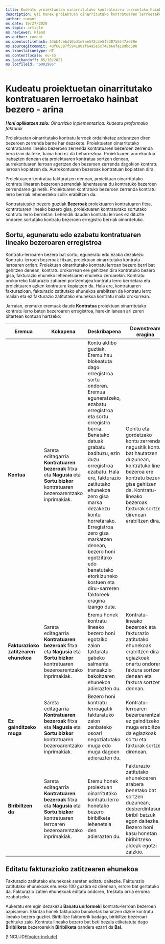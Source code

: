 ```yaml
---
title: Kudeatu proiektuetan oinarritutako kontratuaren lerroetako hainbat bezero - arina
description: Gai honek proiektuan oinarritutako kontratuaren lerroetako hainbat bezero kudeatzeari buruzko informazioa eskaintzen du.
author: rumant
ms.date: 10/27/2020
ms.topic: article
ms.reviewer: kfend
ms.author: rumant
ms.openlocfilehash: 23bb4cebd16bd1e8ae572d3e54538756547ae39e
ms.sourcegitcommit: 40f68387f594180af64a5e5c748b6efa188bd300
ms.translationtype: HT
ms.contentlocale: eu-ES
ms.lasthandoff: 05/10/2021
ms.locfileid: "6002986"
---
```

# <a name="manage-multiple-customers-on-project-based-contract-lines---lite"></a>Kudeatu proiektuetan oinarritutako kontratuaren lerroetako hainbat bezero - arina

_**Honi aplikatzen zaio:** Oinarrizko inplementazioa: kudeatu proformako fakturak_

Proiektuetan oinarritutako kontratu lerroek ordainketaz arduratzen diren bezeroen zerrenda barne har dezakete. Proiektuetan oinarritutako kontratuaren lineako bezeroen zerrenda kontratuaren bezeroen zerrenda bera izan daiteke, baina hori ez da beharrezkoa. Proiektuaren aurrekontua irabazten denean eta proiektuaren kontratua sortzen denean, aurrekontuaren lerroan agertzen den bezeroen zerrenda dagokion kontratu lerroan kopiatzen da. Aurrekontuaren bezeroak kontratuan kopiatzen dira.

Proiektuaren kontratua fakturatzen denean, proiektuan oinarritutako kontratu linearen bezeroen zerrendak lehentasuna du kontratuko bezeroen zerrendaren gainetik. Proiektuaren kontratuko bezeroen zerrenda kontratu lerro berriak lehenesteko soilik erabiltzen da.

Kontratatutako bezero guztiak **Bezeroak** proiektuaren kontratuaren fitxa, kontratuaren lineako bezero gisa, proiektuaren kontraturako sortutako kontratu lerro berrietan. Lehendik dauden kontratu lerroek ez dituzte ondoren sortutako kontratu bezeroen erregistro berriak oinordetuko.

## <a name="create-update-or-delete-a-contract-line-customer-record"></a>Sortu, eguneratu edo ezabatu kontratuaren lineako bezeroaren erregistroa

Kontratu-lerroaren bezero bat sortu, eguneratu edo ezaba dezakezu Kontratu-lerroen bezeroak fitxan, proiektuan oinarritutako kontratu-lerroaren orrian. Proiektuan oinarritutako kontratu lerroan bezero berri bat gehitzen denean, kontratu orokorrean ere gehitzen dira kontratuko bezero gisa, fakturazio ehuneko lehenetsiaren ehuneko zeroarekin. Kontratu orokorreko fakturazio zatiaren portzentajea kontratu lerro berrietara eta proiektuaren azken kontratura kopiatzen da. Hala ere, kontratuaren fakturazioan, fakturazio zatitutako ehunekoa erabiltzen da kontratu lerro mailan eta ez fakturazio zatitutako ehunekoa kontratu maila orokorrean.

Jarraian, eremuko eremuak daude **Kontratua** proiektuan oinarritutako kontratu lerro baten bezeroaren erregistroa, harekin lanean ari zaren bitartean kontuan hartzeko:

| Eremua | Kokapena | Deskribapena | Downstream eragina |
| --- | --- | --- | --- |
| **Kontua** | Sareta editagarria **Kontratuaren bezeroak** fitxa eta **Nagusia** eta **Sortu bizkor** kontratuaren bezeroarentzako inprimakiak. | Kontu aktibo guztiak. Eremu hau blokeatuta dago erregistroa sortu ondoren. Eremua eguneratzeko, ezabatu erregistroa eta sortu erregistro berria. Benetako datuak grabatu badituzu, ezin duzu erregistroa ezabatu. Hala ere, fakturazio zatitutako ehunekoa zero gisa marka dezakezu kontu horretarako. Erregistroa zero gisa markatzen denean, bezero honi egotzitako edo banatutako etorkizuneko kostuen eta diru-sarreren faktoreek eragina izango dute. | Gehitu eta gordetzeko kontu zerrenda nagusitik kontu bat hautatzen duzunean, kontratuko linea bezeroa ere kontratu bezero gisa gehitzen da. Kontratu-lineako bezeroak fakturak sortzen direnean erabiltzen dira. |
| **Fakturazioko zatitzearen ehunekoa** | Sareta editagarria **Kontratuaren bezeroak** fitxa eta **Nagusia** eta **Sortu bizkor** kontratuaren bezeroarentzako inprimakiak. | Eremu honek kontratu lineako bezero honi egotziko zaion fakturatu gabeko salmenta transakzio bakoitzaren ehunekoa adierazten du. | Kontratu-lineako bezeroak eta fakturazio zatitutako ehunekoak erabiltzen dira egiazkoak onartu ondoren faktura sortzen denean eta faktura sortzen denean. |
| **Ez gainditzeko muga** | Sareta editagarria **Kontratuaren bezeroak** fitxa eta **Nagusia** eta **Sortu bizkor** kontratuaren bezeroarentzako inprimakiak. | Bezero honi kontratu lerroagatik fakturatuko zaion zenbateko osoari negoziatutako muga edo muga dagoen adierazten du. | Kontratu-lerroaren bezeroarentzako ez gainditzeko muga erabiltzen da egiazkoak sortu eta fakturak sortzen direnean. |
| **Biribiltzen da** | Sareta editagarria **Kontratuaren bezeroak** fitxa eta **Nagusia** eta **Sortu bizkor** kontratuaren lerroaren bezeroarentzako inprimakiak. | Eremu honek proiektuan oinarritutako kontratu lerro honetako bezero biribilketa lehenetsia den adierazten du. | Fakturazio zatitutako ehunekoaren arabera benetako bat sortzen duzunean, desberdintasun biribil batzuk egon daitezke. Bezero honi kasu honetan biribiltzeko aldeak egotzi zaizkio. |

## <a name="edit-billing-split-percentages"></a>Editatu fakturazioko zatitzearen ehunekoa

Fakturazio zatitutako ehunekoak saretan editatu daitezke. Fakturazio zatitutako ehunekoak ehuneko 100 guztira ez direnean, errore bat gertatuko da. Fakturazio zatien ehunekoak editatu ondoren, freskatu orria errorea ezabatzeko.

Aukeratu ere egin dezakezu **Banatu uniformeki** kontratu-lerroan bezeroen azpisarean. Ekintza honek fakturazio banaketak banatzen dizkie kontratu lineako bezero guztiei. Biribiltze faktorerik badago, biribiltze bezeroari gehituko zaio. Kontratu lineako bezero bat beti bezala etiketatuta dago **Biribilketa** bezeroarekin **Biribilketa** bandera ezarri da **Bai**.


[!INCLUDE[footer-include](../../includes/footer-banner.md)]